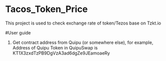 # Tacos_Token_Price

This project is used to check exchange rate of token/Tezos base on Tzkt.io

#User guide
1. Get contract address from Quipu (or somewhere else), for example, Address of Quipu Token in QuipuSwap is KT1X3zxdTzPB9DgVzA3ad6dgZe9JEamoaeRy
